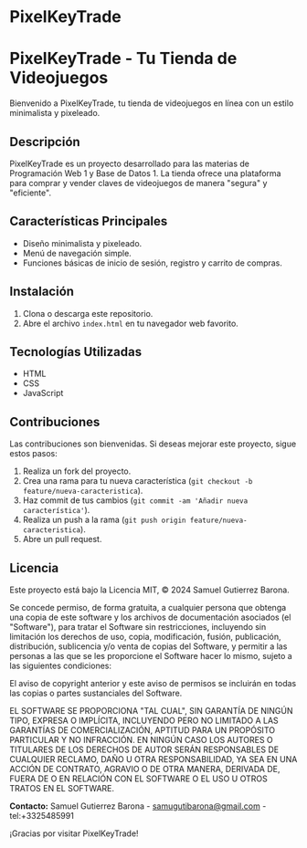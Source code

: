 # PixelKeyTrade
# PixelKeyTrade - Tu Tienda de Videojuegos

Bienvenido a PixelKeyTrade, tu tienda de videojuegos en línea con un estilo minimalista y pixeleado.

## Descripción

PixelKeyTrade es un proyecto desarrollado para las materias de Programación Web 1 y Base de Datos 1. La tienda ofrece una plataforma para comprar y vender claves de videojuegos de manera "segura" y "eficiente".

## Características Principales

- Diseño minimalista y pixeleado.
- Menú de navegación simple.
- Funciones básicas de inicio de sesión, registro y carrito de compras.

## Instalación

1. Clona o descarga este repositorio.
2. Abre el archivo `index.html` en tu navegador web favorito.

## Tecnologías Utilizadas

- HTML
- CSS
- JavaScript

## Contribuciones

Las contribuciones son bienvenidas. Si deseas mejorar este proyecto, sigue estos pasos:

1. Realiza un fork del proyecto.
2. Crea una rama para tu nueva característica (`git checkout -b feature/nueva-caracteristica`).
3. Haz commit de tus cambios (`git commit -am 'Añadir nueva característica'`).
4. Realiza un push a la rama (`git push origin feature/nueva-caracteristica`).
5. Abre un pull request.

## Licencia

Este proyecto está bajo la Licencia MIT, © 2024 Samuel Gutierrez Barona.

Se concede permiso, de forma gratuita, a cualquier persona que obtenga una copia de este software y los archivos de documentación asociados (el "Software"), para tratar el Software sin restricciones, incluyendo sin limitación los derechos de uso, copia, modificación, fusión, publicación, distribución, sublicencia y/o venta de copias del Software, y permitir a las personas a las que se les proporcione el Software hacer lo mismo, sujeto a las siguientes condiciones:

El aviso de copyright anterior y este aviso de permisos se incluirán en todas las copias o partes sustanciales del Software.

EL SOFTWARE SE PROPORCIONA "TAL CUAL", SIN GARANTÍA DE NINGÚN TIPO, EXPRESA O IMPLÍCITA, INCLUYENDO PERO NO LIMITADO A LAS GARANTÍAS DE COMERCIALIZACIÓN, APTITUD PARA UN PROPÓSITO PARTICULAR Y NO INFRACCIÓN. EN NINGÚN CASO LOS AUTORES O TITULARES DE LOS DERECHOS DE AUTOR SERÁN RESPONSABLES DE CUALQUIER RECLAMO, DAÑO U OTRA RESPONSABILIDAD, YA SEA EN UNA ACCIÓN DE CONTRATO, AGRAVIO O DE OTRA MANERA, DERIVADA DE, FUERA DE O EN RELACIÓN CON EL SOFTWARE O EL USO U OTROS TRATOS EN EL SOFTWARE.

**Contacto:** Samuel Gutierrez Barona - samugutibarona@gmail.com - tel:+3325485991


¡Gracias por visitar PixelKeyTrade!

